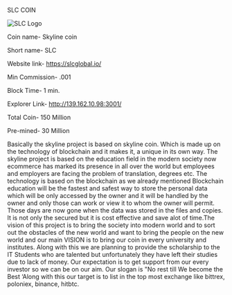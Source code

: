 SLC COIN

![SLC Logo](http://139.162.10.98:3001/images/logo-white.png)


Coin name- Skyline coin

Short name- SLC

Website link- https://slcglobal.io/


Min Commission- .001


Block Time- 1 min.


Explorer Link- http://139.162.10.98:3001/


Total Coin- 150 Million


Pre-mined- 30 Million



Basically the skyline project is based on skyline coin. Which is made up on the technology of blockchain and it makes it, a unique in its own way. The skyline project is based on the education field in the modern society now ecommerce has marked its presence in all over the world but employees and employers are facing the problem of translation, degrees etc. The technology is based on the blockchain as we already mentioned Blockchain education will be the fastest and safest way to store the personal data which will be only accessed by the owner and it will be handled by the owner and only those can work or view it to whom the owner will permit. Those days are now gone when the data was stored in the files and copies. It is not only the secured but it is cost effective and save alot of time.The vision of this project is to bring the society into modern world and to sort out the obstacles of the new world and want to bring the people on the new world and our main VISION is to  bring our coin in every university and institutes. Along with this we are planning to provide the scholarship to the IT Students who are talented but unfortunately they have left their studies due to lack of money. Our expectation is to get support from our every investor so we can be on our aim. Our slogan is "No rest till We become the Best ‘Along with this our target is to list in the top most exchange like bittrex, poloniex, binance, hitbtc. 







